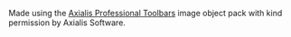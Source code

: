 Made using the [Axialis Professional Toolbars](http://www.axialis.com/objects/ip_icon_10.shtml) image object pack
with kind permission by Axialis Software.
